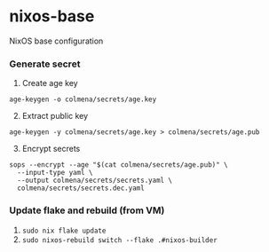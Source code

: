 # nixos-base
NixOS base configuration

### Generate secret
1. Create age key
```
age-keygen -o colmena/secrets/age.key
```

2. Extract public key
```
age-keygen -y colmena/secrets/age.key > colmena/secrets/age.pub
```

3. Encrypt secrets
```
sops --encrypt --age "$(cat colmena/secrets/age.pub)" \
  --input-type yaml \
  --output colmena/secrets/secrets.yaml \
  colmena/secrets/secrets.dec.yaml
```

### Update flake and rebuild (from VM)
1. `sudo nix flake update`
2. `sudo nixos-rebuild switch --flake .#nixos-builder`

